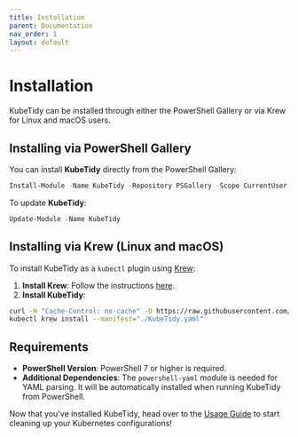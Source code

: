 ```yaml
---
title: Installation
parent: Documentation
nav_order: 1
layout: default
---
```


# Installation

KubeTidy can be installed through either the PowerShell Gallery or via Krew for Linux and macOS users.

## Installing via PowerShell Gallery

You can install **KubeTidy** directly from the PowerShell Gallery:

```powershell
Install-Module -Name KubeTidy -Repository PSGallery -Scope CurrentUser
```

To update **KubeTidy**:

```powershell
Update-Module -Name KubeTidy
```

## Installing via Krew (Linux and macOS)

To install KubeTidy as a `kubectl` plugin using [Krew](https://krew.sigs.k8s.io/):

1. **Install Krew**: Follow the instructions [here](https://krew.sigs.k8s.io/docs/user-guide/setup/install/).
2. **Install KubeTidy**: 

```bash
curl -H "Cache-Control: no-cache" -O https://raw.githubusercontent.com/PixelRobots/KubeTidy/main/KubeTidy.yaml
kubectl krew install --manifest="./KubeTidy.yaml"
```

## Requirements

- **PowerShell Version**: PowerShell 7 or higher is required.
- **Additional Dependencies**: The `powershell-yaml` module is needed for YAML parsing. It will be automatically installed when running KubeTidy from PowerShell.

Now that you've installed KubeTidy, head over to the [Usage Guide](/docs/usage) to start cleaning up your Kubernetes configurations!